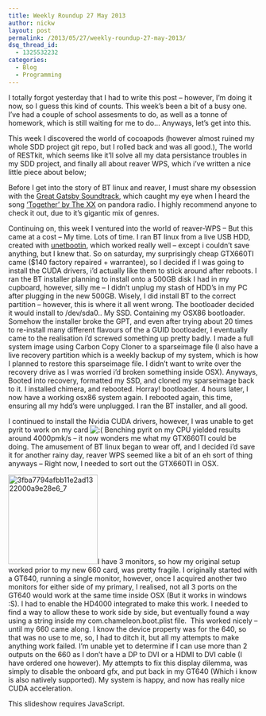 ```yaml
---
title: Weekly Roundup 27 May 2013
author: nickw
layout: post
permalink: /2013/05/27/weekly-roundup-27-may-2013/
dsq_thread_id:
  - 1325532232
categories:
  - Blog
  - Programming
---
```

I totally forgot yesterday that I had to write this post &#8211; however, I&#8217;m doing it now, so I guess this kind of counts. This week&#8217;s been a bit of a busy one. I&#8217;ve had a couple of school assesments to do, as well as a tonne of homework, which is still waiting for me to do&#8230; Anyways, let&#8217;s get into this.

This week I discovered the world of cocoapods (however almost ruined my whole SDD project git repo, but I rolled back and was all good.), The world of RESTkit, which seems like it&#8217;ll solve all my data persistance troubles in my SDD project, and finally all about reaver WPS, which i&#8217;ve written a nice little piece about below;

Before I get into the story of BT linux and reaver, I must share my obsession with the [Great Gatsby Soundtrack,][1] which caught my eye when I heard the song [&#8216;Together&#8217; by The XX][2] on pandora radio. I highly recommend anyone to check it out, due to it&#8217;s gigantic mix of genres.

Continuing on, this week I ventured into the world of reaver-WPS &#8211; But this came at a cost &#8211; My time. Lots of time. I ran BT linux from a live USB HDD, created with [unetbootin][3], which worked really well &#8211; except i couldn&#8217;t save anything, but I knew that. So on saturday, my surprisingly cheap GTX660TI came ($140 factory repaired + warrantee), so I decided if I was going to install the CUDA drivers, i&#8217;d actually like them to stick around after reboots. I ran the BT installer planning to install onto a 500GB disk I had in my cupboard, however, silly me &#8211; I didn&#8217;t unplug my stash of HDD&#8217;s in my PC after plugging in the new 500GB. Wisely, I did install BT to the correct partition &#8211; however, this is where it all went wrong. The bootloader decided it would install to /dev/sda0.. My SSD. Containing my OSX86 bootloader. Somehow the installer broke the GPT, and even after trying about 20 times to re-install many different flavours of the a GUID bootloader, I eventually came to the realisation i&#8217;d screwed something up pretty badly. I made a full system image using Carbon Copy Cloner to a sparseimage file (I also have a live recovery partition which is a weekly backup of my system, which is how I planned to restore this sparseimage file. I didn&#8217;t want to write over the recovery drive as I was worried i&#8217;d broken something inside OSX). Anyways, Booted into recovery, formatted my SSD, and cloned my sparseimage back to it. I installed chimera, and rebooted. Horray! bootloader. 4 hours later, I now have a working osx86 system again. I rebooted again, this time, ensuring all my hdd&#8217;s were unplugged. I ran the BT installer, and all good.

I continued to install the Nvidia CUDA drivers, however, I was unable to get pyrit to work on my card <img src="http://nickwhyte.com/wordpress/wp-includes/images/smilies/icon_sad.gif" alt=":(" class="wp-smiley" /> Benching pyrit on my CPU yielded results around 4000pmk/s &#8211; it now wonders me what my GTX660TI could be doing. The amusement of BT linux began to wear off, and I decided i&#8217;d save it for another rainy day, reaver WPS seemed like a bit of an eh sort of thing anyways &#8211; Right now, I needed to sort out the GTX660TI in OSX.

[<img class="alignleft  wp-image-1046" alt="3fba7794afbb11e2ad1322000a9e28e6_7" src="http://cdn.nickwhyte.com/static/2013/05/3fba7794afbb11e2ad1322000a9e28e6_7-300x300.jpg" width="180" height="180" />][4]I have 3 monitors, so how my original setup worked prior to my new 660 card, was pretty fragile. I originally started with a GT640, running a single monitor, however, once I acquired another two monitors for either side of my primary, I realised, not all 3 ports on the GT640 would work at the same time inside OSX (But it works in windows :S). I had to enable the HD4000 integrated to make this work. I needed to find a way to allow these to work side by side, but eventually found a way using a <device property>string inside my com.chameleon.boot.plist file.  This worked nicely &#8211; until my 660 came along. I know the device property was for the 640, so that was no use to me, so, I had to ditch it, but all my attempts to make anything work failed. I&#8217;m unable yet to determine if I can use more than 2 outputs on the 660 as I don&#8217;t have a DP to DVI or a HDMI to DVI cable (I have ordered one however). My attempts to fix this display dilemma, was simply to disable the onboard gfx, and put back in my GT640 (Which i know is also natively supported). My system is happy, and now has really nice CUDA acceleration.

<p class="jetpack-slideshow-noscript robots-nocontent">
  This slideshow requires JavaScript.
</p>

<div id="gallery-1041-1-slideshow"  class="slideshow-window jetpack-slideshow slideshow-" data-width="984" data-height="410" data-trans="fade" data-gallery="[{&quot;src&quot;:&quot;http:\/\/nickwhyte.com\/wordpress\/wp-content\/uploads\/2013\/05\/Screen-Shot-2013-05-27-at-7.38.39-PM.png&quot;,&quot;id&quot;:&quot;1042&quot;,&quot;caption&quot;:&quot;&quot;},{&quot;src&quot;:&quot;http:\/\/nickwhyte.com\/wordpress\/wp-content\/uploads\/2013\/05\/Screen-Shot-2013-05-27-at-7.39.00-PM.png&quot;,&quot;id&quot;:&quot;1043&quot;,&quot;caption&quot;:&quot;&quot;},{&quot;src&quot;:&quot;http:\/\/nickwhyte.com\/wordpress\/wp-content\/uploads\/2013\/05\/3fcea022b7ca11e29a6e22000a1fab27_7.jpg&quot;,&quot;id&quot;:&quot;1049&quot;,&quot;caption&quot;:&quot;&quot;},{&quot;src&quot;:&quot;http:\/\/nickwhyte.com\/wordpress\/wp-content\/uploads\/2013\/05\/bb6d29f0c50911e2a82422000a9e07ae_7.jpg&quot;,&quot;id&quot;:&quot;1048&quot;,&quot;caption&quot;:&quot;&quot;},{&quot;src&quot;:&quot;http:\/\/nickwhyte.com\/wordpress\/wp-content\/uploads\/2013\/05\/736fc878a3f411e29f5b22000a1fbc74_7.jpg&quot;,&quot;id&quot;:&quot;1047&quot;,&quot;caption&quot;:&quot;&quot;}]">
  
</div></p> 

</a>

&nbsp;

 [1]: https://itunes.apple.com/au/album/great-gatsby-music-from-baz/id636199212
 [2]: http://www.youtube.com/watch?v=yoj2I6ZJLx8
 [3]: http://unetbootin.sourceforge.net/
 [4]: http://cdn.nickwhyte.com/static/2013/05/3fba7794afbb11e2ad1322000a9e28e6_7.jpg